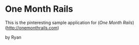 # One Month Rails

This is the pinteresting sample application for
(*One Month Rails*)(http://onemonthrails.com)

by Ryan 